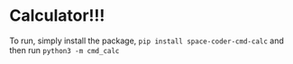 # Calculator!!!

To run, simply install the package, `pip install space-coder-cmd-calc` and then run `python3 -m cmd_calc`